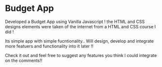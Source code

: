 # Budget App

Developed a Budget App using Vanilla Javascript ! the HTML and CSS designs elements were taken of the internet from a HTML and CSS course I did !

Its simple app with simple fucntionality.. Will design, develop and integrate more featuers and functionality into it later !! 

Check it out and feel free to suggest any features you think I could integrate on the comments!!


